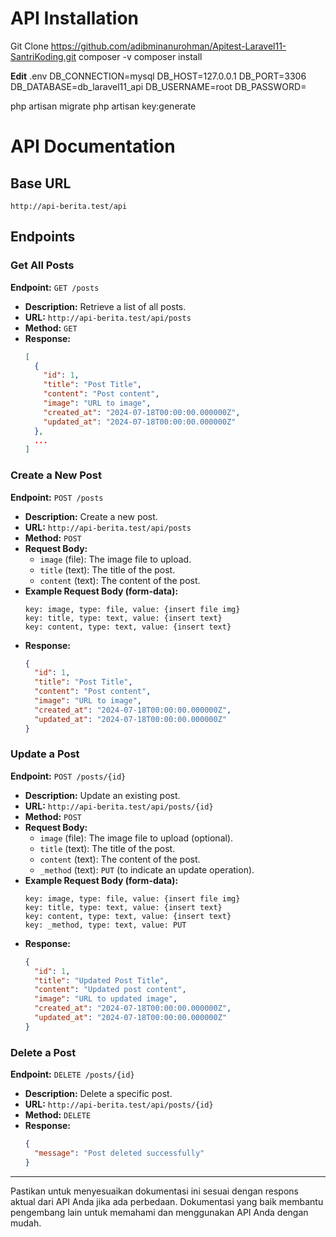 # API Installation
Git Clone https://github.com/adibminanurohman/Apitest-Laravel11-SantriKoding.git
composer -v
composer install

**Edit** .env
DB_CONNECTION=mysql
DB_HOST=127.0.0.1
DB_PORT=3306
DB_DATABASE=db_laravel11_api
DB_USERNAME=root
DB_PASSWORD=

php artisan migrate
php artisan key:generate


# API Documentation

## Base URL
```
http://api-berita.test/api
```

## Endpoints

### Get All Posts
**Endpoint:** `GET /posts`

- **Description:** Retrieve a list of all posts.
- **URL:** `http://api-berita.test/api/posts`
- **Method:** `GET`
- **Response:**
  ```json
  [
    {
      "id": 1,
      "title": "Post Title",
      "content": "Post content",
      "image": "URL to image",
      "created_at": "2024-07-18T00:00:00.000000Z",
      "updated_at": "2024-07-18T00:00:00.000000Z"
    },
    ...
  ]
  ```

### Create a New Post
**Endpoint:** `POST /posts`

- **Description:** Create a new post.
- **URL:** `http://api-berita.test/api/posts`
- **Method:** `POST`
- **Request Body:**
  - `image` (file): The image file to upload.
  - `title` (text): The title of the post.
  - `content` (text): The content of the post.
- **Example Request Body (form-data):**
  ```
  key: image, type: file, value: {insert file img}
  key: title, type: text, value: {insert text}
  key: content, type: text, value: {insert text}
  ```
- **Response:**
  ```json
  {
    "id": 1,
    "title": "Post Title",
    "content": "Post content",
    "image": "URL to image",
    "created_at": "2024-07-18T00:00:00.000000Z",
    "updated_at": "2024-07-18T00:00:00.000000Z"
  }
  ```

### Update a Post
**Endpoint:** `POST /posts/{id}`

- **Description:** Update an existing post.
- **URL:** `http://api-berita.test/api/posts/{id}`
- **Method:** `POST`
- **Request Body:**
  - `image` (file): The image file to upload (optional).
  - `title` (text): The title of the post.
  - `content` (text): The content of the post.
  - `_method` (text): `PUT` (to indicate an update operation).
- **Example Request Body (form-data):**
  ```
  key: image, type: file, value: {insert file img}
  key: title, type: text, value: {insert text}
  key: content, type: text, value: {insert text}
  key: _method, type: text, value: PUT
  ```
- **Response:**
  ```json
  {
    "id": 1,
    "title": "Updated Post Title",
    "content": "Updated post content",
    "image": "URL to updated image",
    "created_at": "2024-07-18T00:00:00.000000Z",
    "updated_at": "2024-07-18T00:00:00.000000Z"
  }
  ```

### Delete a Post
**Endpoint:** `DELETE /posts/{id}`

- **Description:** Delete a specific post.
- **URL:** `http://api-berita.test/api/posts/{id}`
- **Method:** `DELETE`
- **Response:**
  ```json
  {
    "message": "Post deleted successfully"
  }
  ```

---

Pastikan untuk menyesuaikan dokumentasi ini sesuai dengan respons aktual dari API Anda jika ada perbedaan. Dokumentasi yang baik membantu pengembang lain untuk memahami dan menggunakan API Anda dengan mudah.